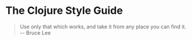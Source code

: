 # The Clojure Style Guide

> Use only that which works, and take it from any place you can find it.
> -- Bruce Lee
